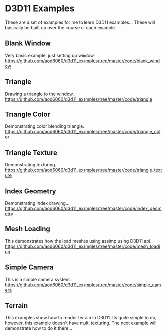 # D3D11 Examples

These are a set of examples for me to learn D3D11 examples... These
will basically be built up over the course of each example.

## Blank Window
Very basic example, just setting up window
https://github.com/aod6060/d3d11_examples/tree/master/code/blank_window

## Triangle
Drawing a triangle to the window.
https://github.com/aod6060/d3d11_examples/tree/master/code/triangle

## Triangle Color
Demonstrating color blending triangle.
https://github.com/aod6060/d3d11_examples/tree/master/code/triangle_color

## Triangle Texture
Demonstrating texturing...
https://github.com/aod6060/d3d11_examples/tree/master/code/triangle_texture

## Index Geometry
Demonstrating index drawing...
https://github.com/aod6060/d3d11_examples/tree/master/code/index_geometry

## Mesh Loading
This demonstrates how the load meshes using assimp using D3D11 api.
https://github.com/aod6060/d3d11_examples/tree/master/code/mesh_loading

## Simple Camera
This is a simple camera system.
https://github.com/aod6060/d3d11_examples/tree/master/code/simple_camera

## Terrain
This examples show how to render terrain in D3D11. Its quite simple to do,
however, this example doesn't have multi texturing. The next example will 
demonstrate how to do it there...